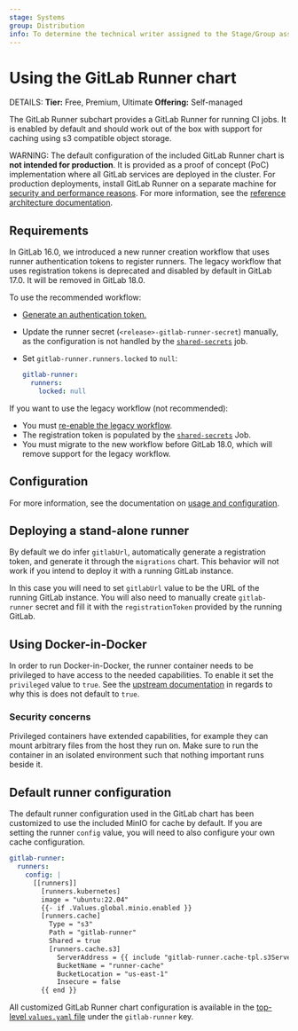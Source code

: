 ```yaml
---
stage: Systems
group: Distribution
info: To determine the technical writer assigned to the Stage/Group associated with this page, see https://handbook.gitlab.com/handbook/product/ux/technical-writing/#assignments
---
```


# Using the GitLab Runner chart

DETAILS:
**Tier:** Free, Premium, Ultimate
**Offering:** Self-managed

The GitLab Runner subchart provides a GitLab Runner for running CI jobs. It is enabled by default and should work out of the box with support for caching using s3 compatible object storage.

WARNING:
The default configuration of the included GitLab Runner chart is **not intended for production**.
It is provided as a proof of concept (PoC) implementation where all GitLab services are deployed
in the cluster. For production deployments, install GitLab Runner on a separate machine for
[security and performance reasons](https://docs.gitlab.com/ee/install/requirements.html#gitlab-runner).
For more information, see the
[reference architecture documentation](../../../installation/index.md#use-the-reference-architectures).

## Requirements

In GitLab 16.0, we introduced a new runner creation workflow that uses runner authentication tokens to
register runners. The legacy workflow that uses registration tokens is deprecated and disabled by default
in GitLab 17.0. It will be removed in GitLab 18.0.

To use the recommended workflow:

- [Generate an authentication token.](https://docs.gitlab.com/ee/ci/runners/new_creation_workflow.html#prevent-your-runner-registration-workflow-from-breaking)
- Update the runner secret (`<release>-gitlab-runner-secret`) manually, as the configuration
  is not handled by the [`shared-secrets`](../../shared-secrets.md) job.
- Set `gitlab-runner.runners.locked` to `null`:

  ```yaml
  gitlab-runner:
    runners:
      locked: null
  ```

If you want to use the legacy workflow (not recommended):

- You must [re-enable the legacy workflow](https://docs.gitlab.com/ee/administration/settings/continuous_integration.html#enable-runner-registrations-tokens).
- The registration token is populated by the [`shared-secrets`](../../shared-secrets.md) Job.
- You must migrate to the new workflow before GitLab 18.0, which will remove support for the legacy workflow.

## Configuration

For more information, see the documentation on [usage and configuration](https://docs.gitlab.com/runner/install/kubernetes.html).

## Deploying a stand-alone runner

By default we do infer `gitlabUrl`, automatically generate a registration token, and generate it through the `migrations` chart. This behavior will not work if you intend to deploy it with a running GitLab instance.

In this case you will need to set `gitlabUrl` value to be the URL of the running GitLab instance. You will also need to manually create `gitlab-runner` secret and fill it with the `registrationToken` provided by the running GitLab.

## Using Docker-in-Docker

In order to run Docker-in-Docker, the runner container needs to be privileged to have access to the needed capabilities. To enable it set the `privileged` value to `true`. See the [upstream documentation](https://docs.gitlab.com/runner/install/kubernetes.html#running-docker-in-docker-containers-with-gitlab-runners) in regards to why this is does not default to `true`.

### Security concerns

Privileged containers have extended capabilities, for example they can mount arbitrary files from the host they run on. Make sure to run the container in an isolated environment such that nothing important runs beside it.

## Default runner configuration

The default runner configuration used in the GitLab chart has been customized to use the included MinIO for cache by default. If you are setting the runner `config` value, you will need to also configure your own cache configuration.

```yaml
gitlab-runner:
  runners:
    config: |
      [[runners]]
        [runners.kubernetes]
        image = "ubuntu:22.04"
        {{- if .Values.global.minio.enabled }}
        [runners.cache]
          Type = "s3"
          Path = "gitlab-runner"
          Shared = true
          [runners.cache.s3]
            ServerAddress = {{ include "gitlab-runner.cache-tpl.s3ServerAddress" . }}
            BucketName = "runner-cache"
            BucketLocation = "us-east-1"
            Insecure = false
        {{ end }}
```

All customized GitLab Runner chart configuration is available in the
[top-level `values.yaml` file](https://gitlab.com/gitlab-org/charts/gitlab/raw/master/values.yaml)
under the `gitlab-runner` key.
